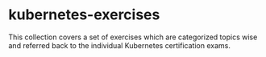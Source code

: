 # kubernetes-exercises
This collection covers a set of exercises which are categorized topics wise and referred back to the individual Kubernetes certification exams.
